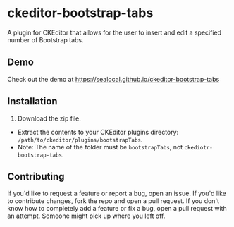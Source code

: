 # ckeditor-bootstrap-tabs
A plugin for CKEditor that allows for the user to insert and edit a specified number of Bootstrap tabs.

## Demo
Check out the demo at https://sealocal.github.io/ckeditor-bootstrap-tabs

## Installation
1. Download the zip file.
- Extract the contents to your CKEditor plugins directory: `/path/to/ckeditor/plugins/bootstrapTabs`.
- Note: The name of the folder must be `bootstrapTabs`, not `ckediotr-bootstrap-tabs`.

## Contributing
If you'd like to request a feature or report a bug, open an issue.  If you'd like to contribute changes, fork the repo and open a pull request. If you don't know how to completely add a feature or fix a bug, open a pull request with an attempt. Someone might pick up where you left off. 
